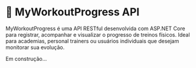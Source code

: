 # 💪 MyWorkoutProgress API

MyWorkoutProgress é uma API RESTful desenvolvida com ASP.NET Core para registrar, acompanhar e visualizar o progresso de treinos físicos. Ideal para academias, personal trainers ou usuários individuais que desejam monitorar sua evolução.


Em construção...
